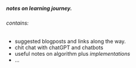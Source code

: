 ##### notes on learning journey.
###### contains:
- suggested blogposts and links along the way.
- chit chat with chatGPT and chatbots
- useful notes on algorithm plus *implementations*
- ...